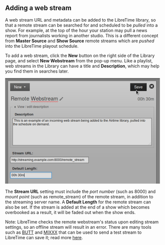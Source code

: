 Adding a web stream
-------------------

A web stream URL and metadata can be added to the LibreTime library, so that a remote stream can be searched for and scheduled to be *pulled* into a show. For example, at the top of the hour your station may pull a news report from journalists working in another studio. This is a different concept from **Master Source** and **Show Source** remote streams which are *pushed* into the LibreTime playout schedule.

To add a web stream, click the **New** button on the right side of the Library page, and select **New Webstream** from the pop-up menu. Like a playlist, web streams in the Library can have a title and **Description**, which may help you find them in searches later.

![](static/Screenshot516-New_remote_webstream.png)

The **Stream URL** setting must include the *port number* (such as 8000) and *mount point* (such as remote\_stream) of the remote stream, in addition to the streaming server name. A **Default Length** for the remote stream can also be set. If the stream is added at the end of a show which becomes overbooked as a result, it will be faded out when the show ends.

Note: LibreTime checks the remote webstream's status upon editing stream settings, so an offline stream will result in an error. There are many tools such as [BUTT](https://danielnoethen.de/butt/) and [MIXXX](https://www.mixxx.org) that can be used to send a test stream to LibreTime can save it; read more [here](https://libretime.org/manual/live-shows-with-mixxx/).
